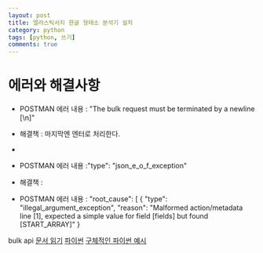 ```yaml
---
layout: post
title: 엘라스틱서치 한글 형태소 분석기 설치
category: python
tags: [python, 쓰기]
comments: true
---
```


# 에러와 해결사항

- POSTMAN 에러 내용 : "The bulk request must be terminated by a newline [\\n]"
- 해결책 : 마지막엔 엔터로 처리한다.
- [](https://stackoverflow.com/questions/48579980/elasticsearch-bulk-request-throws-error-in-elasticsearch-6-1-1)


- POSTMAN 에러 내용 :"type": "json_e_o_f_exception"
- 해결책 : [](https://discuss.elastic.co/t/how-to-solve-json-e-o-f-exception-on-msearch-template/163514)
- POSTMAN 에러 내용 : 
        "root_cause": [
            {
                "type": "illegal_argument_exception",
                "reason": "Malformed action/metadata line [1], expected a simple value for field [fields] but found [START_ARRAY]"
            }

bulk api
[문서 읽기](https://www.elastic.co/guide/en/elasticsearch/reference/current/docs-bulk.html)
[파이썬](https://elasticsearch-py.readthedocs.io/en/master/helpers.html)
[구체적인 파이썬 예시](https://github.com/elastic/elasticsearch-py/tree/master/examples/bulk-ingest)


